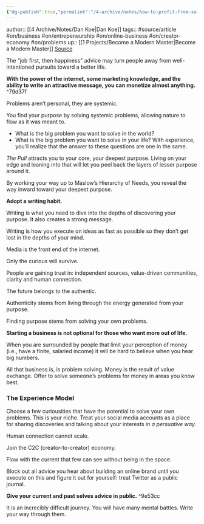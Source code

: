 ```yaml
---
{"dg-publish":true,"permalink":"/4-archive/notes/how-to-profit-from-solving-your-own-problems-dan-koe/","dgHomeLink":true,"dgPassFrontmatter":false}
---
```



author:: [[4 Archive/Notes/Dan Koe|Dan Koe]]
tags:: #source/article #on/business #on/entrepeneurship #on/online-business #on/creator-economy #on/problems
up:: [[1 Projects/Become a Modern Master|Become a Modern Master]]
[Source](https://thedankoe.com/how-to-profit-from-solving-your-own-problems/)

The “job first, then happiness” advice may turn people away from well-intentioned pursuits toward a better life.

**With the power of the internet, some marketing knowledge, and the ability to write an attractive message, you can monetize almost anything.** ^79d37f

Problems aren’t personal, they are systemic.

You find your purpose by solving systemic problems, allowing nature to flow as it was meant to.
- What is the big problem you want to solve in the world?
- What is the big problem you want to solve in your life?
With experience, you’ll realize that the answer to these questions are one in the same.

*The Pull* attracts you to your core, your deepest purpose. Living on your edge and leaning into that will let you peel back the layers of lesser purpose around it.

By working your way up to Maslow’s Hierarchy of Needs, you reveal the way inward toward your deepest purpose.

**Adopt a writing habit.**

Writing is what you need to dive into the depths of discovering your purpose. It also creates a strong message.

Writing is how you execute on ideas as fast as possible so they don’t get lost in the depths of your mind.

Media is the front end of the internet.

Only the curious will survive.

People are gaining trust in: independent sources, value-driven communities, clarity and human connection.

The future belongs to the authentic.

Authenticity stems from living through the energy generated from your purpose.

Finding purpose stems from solving your own problems.

**Starting a business is not optional for those who want more out of life.**

When you are surrounded by people that limit your perception of money (i.e., have a finite, salaried income) it will be hard to believe when you hear big numbers.

All that business is, is problem solving. Money is the result of value exchange. Offer to solve someone’s problems for money in areas you know best.

### The Experience Model
Choose a few curiousities that have the potential to solve your own problems.
This is your niche.
Treat your social media accounts as a place for sharing discoveries and talking about your interests *in a persuative way*.

Human connection cannot scale.

Join the C2C (creator-to-creator) economy.

Flow with the current that few can see without being in the space.

Block out all advice you hear about building an online brand until you execute on this and figure it out for yourself: treat Twitter as a public journal.

**Give your current and past selves advice in public.** ^9e53cc

It is an increcibly difficult journey. You will have many mental battles. Write your way through them.